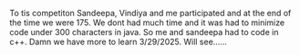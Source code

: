 To tis competiton Sandeepa, Vindiya and me participated and at the end of the time we were 175. We dont had much time and it was had to minimize code under 300 characters in java.
So me and sandeepa had to code in c++. Damn we have more to learn 3/29/2025. Will see......
